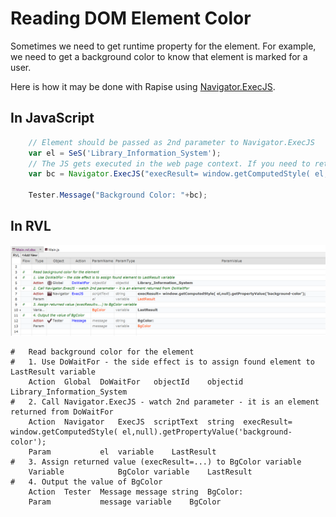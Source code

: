 # Reading DOM Element Color

Sometimes we need to get runtime property for the element. For example, we need to get a background color to know that element is marked for a user.

Here is how it may be done with Rapise using [Navigator.ExecJS](https://rapisedoc.inflectra.com/Libraries/Navigator/#execjs).

## In JavaScript

```javascript
	// Element should be passed as 2nd parameter to Navigator.ExecJS
	var el = SeS('Library_Information_System');
	// The JS gets executed in the web page context. If you need to return something, you need to assign it to `execResult` variable:
	var bc = Navigator.ExecJS("execResult= window.getComputedStyle( el,null).getPropertyValue('background-color'); ", el);
	
	Tester.Message("Background Color: "+bc);
```

## In RVL

![RVL](img/getbgcolor.png)

```
#	Read background color for the element							
#	1. Use DoWaitFor - the side effect is to assign found element to LastResult variable							
	Action	Global	DoWaitFor	objectId	objectid	Library_Information_System		
#	2. Call Navigator.ExecJS - watch 2nd parameter - it is an element returned from DoWaitFor							
	Action	Navigator	ExecJS	scriptText	string	execResult= window.getComputedStyle( el,null).getPropertyValue('background-color');		
	Param			el	variable	LastResult		
#	3. Assign returned value (execResult=...) to BgColor variable							
	Variable			BgColor	variable	LastResult		
#	4. Output the value of BgColor							
	Action	Tester	Message	message	string	BgColor:		
	Param			message	variable	BgColor		

```

